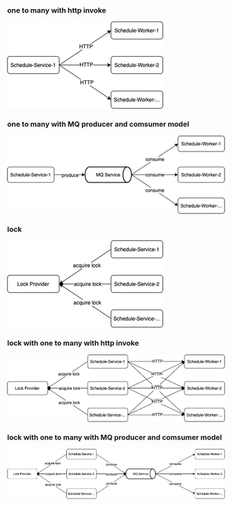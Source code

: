 ### one to many with http invoke
![](https://raw.githubusercontent.com/b2etw/Spring-Kotlin-iThome-2021/main/sections/Appendix%202/Spring%20Kotlin%20iThome%202021-schedule%201.png)
### one to many with MQ producer and comsumer model
![](https://raw.githubusercontent.com/b2etw/Spring-Kotlin-iThome-2021/main/sections/Appendix%202/Spring%20Kotlin%20iThome%202021-schedule%202.png)
### lock
![](https://raw.githubusercontent.com/b2etw/Spring-Kotlin-iThome-2021/main/sections/Appendix%202/Spring%20Kotlin%20iThome%202021-schedule%203.png)
### lock with one to many with http invoke
![](https://raw.githubusercontent.com/b2etw/Spring-Kotlin-iThome-2021/main/sections/Appendix%202/Spring%20Kotlin%20iThome%202021-schedule%204.png)
### lock with one to many with MQ producer and comsumer model
![](https://raw.githubusercontent.com/b2etw/Spring-Kotlin-iThome-2021/main/sections/Appendix%202/Spring%20Kotlin%20iThome%202021-schedule%205.png)
